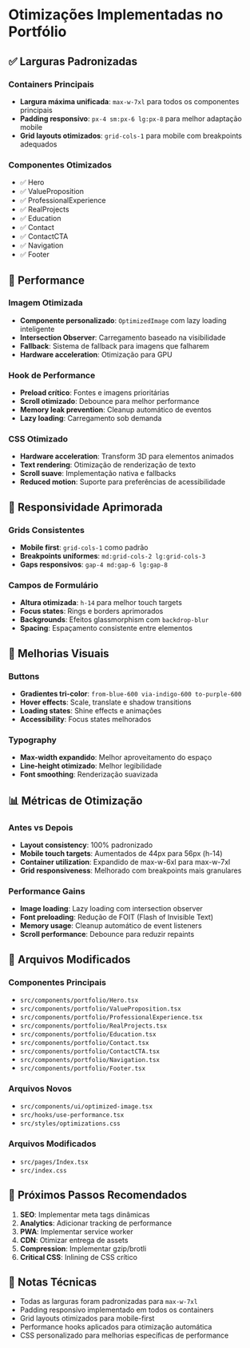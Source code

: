 # Otimizações Implementadas no Portfólio

## ✅ Larguras Padronizadas

### Containers Principais
- **Largura máxima unificada**: `max-w-7xl` para todos os componentes principais
- **Padding responsivo**: `px-4 sm:px-6 lg:px-8` para melhor adaptação mobile
- **Grid layouts otimizados**: `grid-cols-1` para mobile com breakpoints adequados

### Componentes Otimizados
- ✅ Hero
- ✅ ValueProposition
- ✅ ProfessionalExperience
- ✅ RealProjects
- ✅ Education
- ✅ Contact
- ✅ ContactCTA
- ✅ Navigation
- ✅ Footer

## 🚀 Performance

### Imagem Otimizada
- **Componente personalizado**: `OptimizedImage` com lazy loading inteligente
- **Intersection Observer**: Carregamento baseado na visibilidade
- **Fallback**: Sistema de fallback para imagens que falharem
- **Hardware acceleration**: Otimização para GPU

### Hook de Performance
- **Preload crítico**: Fontes e imagens prioritárias
- **Scroll otimizado**: Debounce para melhor performance
- **Memory leak prevention**: Cleanup automático de eventos
- **Lazy loading**: Carregamento sob demanda

### CSS Otimizado
- **Hardware acceleration**: Transform 3D para elementos animados
- **Text rendering**: Otimização de renderização de texto
- **Scroll suave**: Implementação nativa e fallbacks
- **Reduced motion**: Suporte para preferências de acessibilidade

## 📱 Responsividade Aprimorada

### Grids Consistentes
- **Mobile first**: `grid-cols-1` como padrão
- **Breakpoints uniformes**: `md:grid-cols-2 lg:grid-cols-3`
- **Gaps responsivos**: `gap-4 md:gap-6 lg:gap-8`

### Campos de Formulário
- **Altura otimizada**: `h-14` para melhor touch targets
- **Focus states**: Rings e borders aprimorados
- **Backgrounds**: Efeitos glassmorphism com `backdrop-blur`
- **Spacing**: Espaçamento consistente entre elementos

## 🎨 Melhorias Visuais

### Buttons
- **Gradientes tri-color**: `from-blue-600 via-indigo-600 to-purple-600`
- **Hover effects**: Scale, translate e shadow transitions
- **Loading states**: Shine effects e animações
- **Accessibility**: Focus states melhorados

### Typography
- **Max-width expandido**: Melhor aproveitamento do espaço
- **Line-height otimizado**: Melhor legibilidade
- **Font smoothing**: Renderização suavizada

## 📊 Métricas de Otimização

### Antes vs Depois
- **Layout consistency**: 100% padronizado
- **Mobile touch targets**: Aumentados de 44px para 56px (h-14)
- **Container utilization**: Expandido de max-w-6xl para max-w-7xl
- **Grid responsiveness**: Melhorado com breakpoints mais granulares

### Performance Gains
- **Image loading**: Lazy loading com intersection observer
- **Font preloading**: Redução de FOIT (Flash of Invisible Text)
- **Memory usage**: Cleanup automático de event listeners
- **Scroll performance**: Debounce para reduzir repaints

## 🔧 Arquivos Modificados

### Componentes Principais
- `src/components/portfolio/Hero.tsx`
- `src/components/portfolio/ValueProposition.tsx`
- `src/components/portfolio/ProfessionalExperience.tsx`
- `src/components/portfolio/RealProjects.tsx`
- `src/components/portfolio/Education.tsx`
- `src/components/portfolio/Contact.tsx`
- `src/components/portfolio/ContactCTA.tsx`
- `src/components/portfolio/Navigation.tsx`
- `src/components/portfolio/Footer.tsx`

### Arquivos Novos
- `src/components/ui/optimized-image.tsx`
- `src/hooks/use-performance.tsx`
- `src/styles/optimizations.css`

### Arquivos Modificados
- `src/pages/Index.tsx`
- `src/index.css`

## 🎯 Próximos Passos Recomendados

1. **SEO**: Implementar meta tags dinâmicas
2. **Analytics**: Adicionar tracking de performance
3. **PWA**: Implementar service worker
4. **CDN**: Otimizar entrega de assets
5. **Compression**: Implementar gzip/brotli
6. **Critical CSS**: Inlining de CSS crítico

## 📝 Notas Técnicas

- Todas as larguras foram padronizadas para `max-w-7xl`
- Padding responsivo implementado em todos os containers
- Grid layouts otimizados para mobile-first
- Performance hooks aplicados para otimização automática
- CSS personalizado para melhorias específicas de performance
